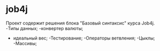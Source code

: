 # job4j
Проект содержит решения блока "Базовый синтаксис" курса Job4j.
-Типы данных;
   -конвертер валюты;
   - идеальный вес;
-Тестирование;
-Операторы ветвления;
-Цыклы;
-Массивы;
